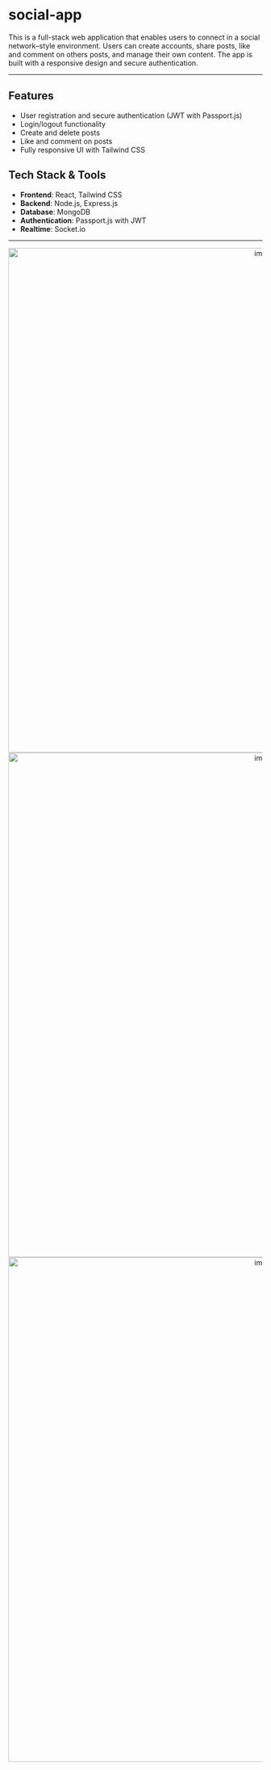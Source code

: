 # social-app

This is a full-stack web application that enables users to connect in a social network–style environment. Users can create accounts, share posts, like and comment on others posts, and manage their own content. The app is built with a responsive design and secure authentication.

---
## Features
- User registration and secure authentication (JWT with Passport.js)
- Login/logout functionality
- Create and delete posts
- Like and comment on posts
- Fully responsive UI with Tailwind CSS

## Tech Stack & Tools
- **Frontend**: React, Tailwind CSS
- **Backend**: Node.js, Express.js
- **Database**: MongoDB
- **Authentication**: Passport.js with JWT
- **Realtime**: Socket.io

---
<div align="center">
  <img width="1000" height="1000" alt="image" src="https://github.com/user-attachments/assets/306f94e9-9662-4c0c-b988-19f1b4577342" />
  <img width="1000" height="1000" alt="image" src="https://github.com/user-attachments/assets/3cd74ab1-59eb-4a70-a004-dbd47231bd81" />
  <img width="1000" height="1000" alt="image" src="https://github.com/user-attachments/assets/59c64a45-22a4-4a3c-92b4-ae53ac176311" />
</div>






